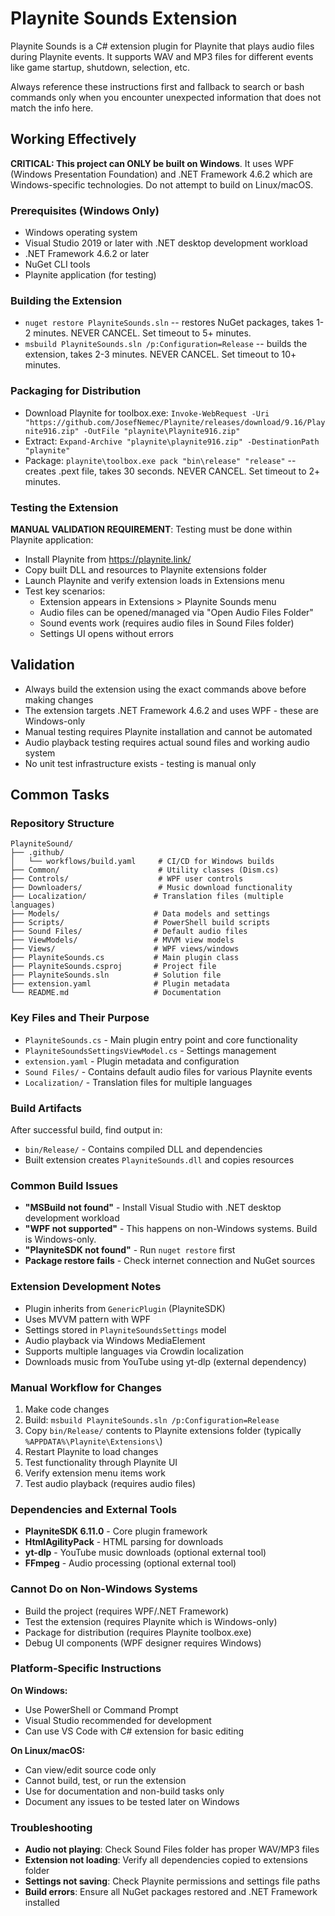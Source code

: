 # Playnite Sounds Extension

Playnite Sounds is a C# extension plugin for Playnite that plays audio files during Playnite events. It supports WAV and MP3 files for different events like game startup, shutdown, selection, etc.

Always reference these instructions first and fallback to search or bash commands only when you encounter unexpected information that does not match the info here.

## Working Effectively

**CRITICAL: This project can ONLY be built on Windows**. It uses WPF (Windows Presentation Foundation) and .NET Framework 4.6.2 which are Windows-specific technologies. Do not attempt to build on Linux/macOS.

### Prerequisites (Windows Only)
- Windows operating system
- Visual Studio 2019 or later with .NET desktop development workload
- .NET Framework 4.6.2 or later
- NuGet CLI tools
- Playnite application (for testing)

### Building the Extension
- `nuget restore PlayniteSounds.sln` -- restores NuGet packages, takes 1-2 minutes. NEVER CANCEL. Set timeout to 5+ minutes.
- `msbuild PlayniteSounds.sln /p:Configuration=Release` -- builds the extension, takes 2-3 minutes. NEVER CANCEL. Set timeout to 10+ minutes.

### Packaging for Distribution
- Download Playnite for toolbox.exe: `Invoke-WebRequest -Uri "https://github.com/JosefNemec/Playnite/releases/download/9.16/Playnite916.zip" -OutFile "playnite\Playnite916.zip"`
- Extract: `Expand-Archive "playnite\playnite916.zip" -DestinationPath "playnite"`
- Package: `playnite\toolbox.exe pack "bin\release" "release"` -- creates .pext file, takes 30 seconds. NEVER CANCEL. Set timeout to 2+ minutes.

### Testing the Extension
**MANUAL VALIDATION REQUIREMENT**: Testing must be done within Playnite application:
- Install Playnite from https://playnite.link/
- Copy built DLL and resources to Playnite extensions folder
- Launch Playnite and verify extension loads in Extensions menu
- Test key scenarios:
  - Extension appears in Extensions > Playnite Sounds menu
  - Audio files can be opened/managed via "Open Audio Files Folder"
  - Sound events work (requires audio files in Sound Files folder)
  - Settings UI opens without errors

## Validation

- Always build the extension using the exact commands above before making changes
- The extension targets .NET Framework 4.6.2 and uses WPF - these are Windows-only
- Manual testing requires Playnite installation and cannot be automated
- Audio playback testing requires actual sound files and working audio system
- No unit test infrastructure exists - testing is manual only

## Common Tasks

### Repository Structure
```
PlayniteSound/
├── .github/
│   └── workflows/build.yaml     # CI/CD for Windows builds
├── Common/                      # Utility classes (Dism.cs)
├── Controls/                    # WPF user controls
├── Downloaders/                 # Music download functionality
├── Localization/               # Translation files (multiple languages)
├── Models/                     # Data models and settings
├── Scripts/                    # PowerShell build scripts
├── Sound Files/                # Default audio files
├── ViewModels/                 # MVVM view models
├── Views/                      # WPF views/windows
├── PlayniteSounds.cs           # Main plugin class
├── PlayniteSounds.csproj       # Project file
├── PlayniteSounds.sln          # Solution file
├── extension.yaml              # Plugin metadata
└── README.md                   # Documentation
```

### Key Files and Their Purpose
- `PlayniteSounds.cs` - Main plugin entry point and core functionality
- `PlayniteSoundsSettingsViewModel.cs` - Settings management
- `extension.yaml` - Plugin metadata and configuration
- `Sound Files/` - Contains default audio files for various Playnite events
- `Localization/` - Translation files for multiple languages

### Build Artifacts
After successful build, find output in:
- `bin/Release/` - Contains compiled DLL and dependencies
- Built extension creates `PlayniteSounds.dll` and copies resources

### Common Build Issues
- **"MSBuild not found"** - Install Visual Studio with .NET desktop development workload
- **"WPF not supported"** - This happens on non-Windows systems. Build is Windows-only.
- **"PlayniteSDK not found"** - Run `nuget restore` first
- **Package restore fails** - Check internet connection and NuGet sources

### Extension Development Notes
- Plugin inherits from `GenericPlugin` (PlayniteSDK)
- Uses MVVM pattern with WPF
- Settings stored in `PlayniteSoundsSettings` model
- Audio playback via Windows MediaElement
- Supports multiple languages via Crowdin localization
- Downloads music from YouTube using yt-dlp (external dependency)

### Manual Workflow for Changes
1. Make code changes
2. Build: `msbuild PlayniteSounds.sln /p:Configuration=Release`
3. Copy `bin/Release/` contents to Playnite extensions folder (typically `%APPDATA%\Playnite\Extensions\`)
4. Restart Playnite to load changes
5. Test functionality through Playnite UI
6. Verify extension menu items work
7. Test audio playback (requires audio files)

### Dependencies and External Tools
- **PlayniteSDK 6.11.0** - Core plugin framework
- **HtmlAgilityPack** - HTML parsing for downloads
- **yt-dlp** - YouTube music downloads (optional external tool)
- **FFmpeg** - Audio processing (optional external tool)

### Cannot Do on Non-Windows Systems
- Build the project (requires WPF/.NET Framework)
- Test the extension (requires Playnite which is Windows-only)
- Package for distribution (requires Playnite toolbox.exe)
- Debug UI components (WPF designer requires Windows)

### Platform-Specific Instructions
**On Windows:**
- Use PowerShell or Command Prompt
- Visual Studio recommended for development
- Can use VS Code with C# extension for basic editing

**On Linux/macOS:**
- Can view/edit source code only
- Cannot build, test, or run the extension
- Use for documentation and non-build tasks only
- Document any issues to be tested later on Windows

### Troubleshooting
- **Audio not playing**: Check Sound Files folder has proper WAV/MP3 files
- **Extension not loading**: Verify all dependencies copied to extensions folder
- **Settings not saving**: Check Playnite permissions and settings file paths
- **Build errors**: Ensure all NuGet packages restored and .NET Framework installed